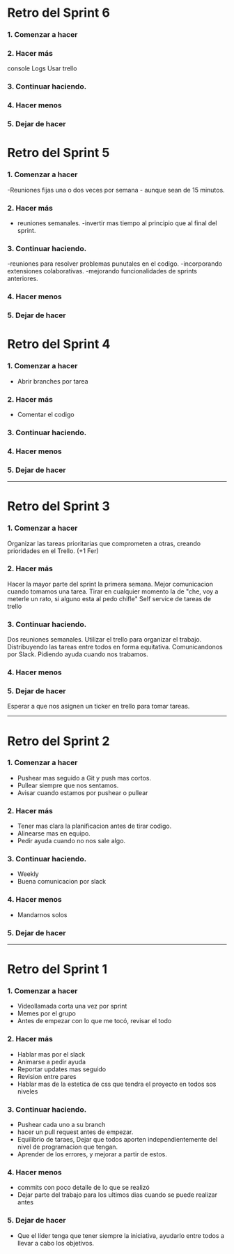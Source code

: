 # Retro del Sprint 6

### 1. Comenzar a hacer

### 2. Hacer más
console Logs
Usar trello
### 3. Continuar haciendo.

### 4. Hacer menos

### 5. Dejar de hacer

# Retro del Sprint 5

### 1. Comenzar a hacer
-Reuniones fijas una o dos veces por semana -  aunque sean de 15 minutos.

### 2. Hacer más
- reuniones semanales.
-invertir mas tiempo al principio que al final del sprint.
### 3. Continuar haciendo.
-reuniones para resolver problemas punutales en el codigo.
-incorporando extensiones colaborativas.
-mejorando funcionalidades de sprints anteriores.
### 4. Hacer menos

### 5. Dejar de hacer


# Retro del Sprint 4

### 1. Comenzar a hacer
- Abrir branches por tarea

### 2. Hacer más
- Comentar el codigo

### 3. Continuar haciendo.

### 4. Hacer menos

### 5. Dejar de hacer

---
# Retro del Sprint 3

### 1. Comenzar a hacer
Organizar las tareas prioritarias que comprometen a otras, creando prioridades en el Trello. (+1 Fer)
### 2. Hacer más
Hacer la mayor parte del sprint la primera semana.
Mejor comunicacion cuando tomamos una tarea.
Tirar en cualquier momento la de "che, voy a meterle un rato, si alguno esta al pedo chifle"
Self service de tareas de trello
### 3. Continuar haciendo.
Dos reuniones semanales.
Utilizar el trello para organizar el trabajo.
Distribuyendo las tareas entre todos en forma equitativa. 
Comunicandonos por Slack.
Pidiendo ayuda cuando nos trabamos.
### 4. Hacer menos

### 5. Dejar de hacer
Esperar a que nos asignen un ticker en trello para tomar tareas.

---

# Retro del Sprint 2

### 1. Comenzar a hacer
- Pushear mas seguido a Git y push mas cortos.
- Pullear siempre que nos sentamos.
- Avisar cuando estamos por pushear o pullear

### 2. Hacer más
- Tener mas clara la planificacion antes de tirar codigo.
- Alinearse mas en equipo.
- Pedir ayuda cuando no nos sale algo.

### 3. Continuar haciendo.
- Weekly
- Buena comunicacion por slack

### 4. Hacer menos
- Mandarnos solos

### 5. Dejar de hacer

---

# Retro del Sprint 1

### 1. Comenzar a hacer
- Videollamada corta una vez por sprint
- Memes por el grupo
- Antes de empezar con lo que me tocó, revisar el todo

### 2. Hacer más
- Hablar mas por el slack
- Animarse a pedir ayuda
- Reportar updates mas seguido
- Revision entre pares
- Hablar mas de la estetica de css que tendra el proyecto en todos sos niveles


### 3. Continuar haciendo.
- Pushear cada uno a su branch
- hacer un pull request antes de empezar.
- Equilibrio de taraes, Dejar que todos aporten independientemente del nivel de programacion que tengan.
- Aprender de los errores, y mejorar a partir de estos.

### 4. Hacer menos
- commits con poco detalle de lo que se realizó
- Dejar parte del trabajo para los ultimos dias cuando se puede realizar antes

### 5. Dejar de hacer
- Que el líder tenga que tener siempre la iniciativa, ayudarlo entre todos a llevar a cabo los objetivos.